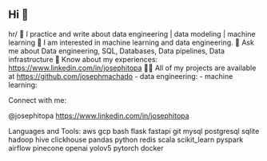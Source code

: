 ## Hi 👋
hr/
💞️ I practice and write about data engineering | data modeling | machine learning
👀 I am interested in machine learning and data engineering.
💬 Ask me about Data engineering, SQL, Databases, Data pipelines, Data infrastructure
📄 Know about my experiences: https://www.linkedin.com/in/josephitopa
👨‍💻 All of my projects are available at https://github.com/josephmachado
        - data engineering:
        - machine learning:

Connect with me:

@josephitopa https://www.linkedin.com/in/josephitopa

Languages and Tools:
 aws gcp bash flask fastapi git 
 mysql postgresql sqlite hadoop hive clickhouse
 pandas python redis scala scikit_learn pyspark
 airflow pinecone openai yolov5 pytorch docker 
